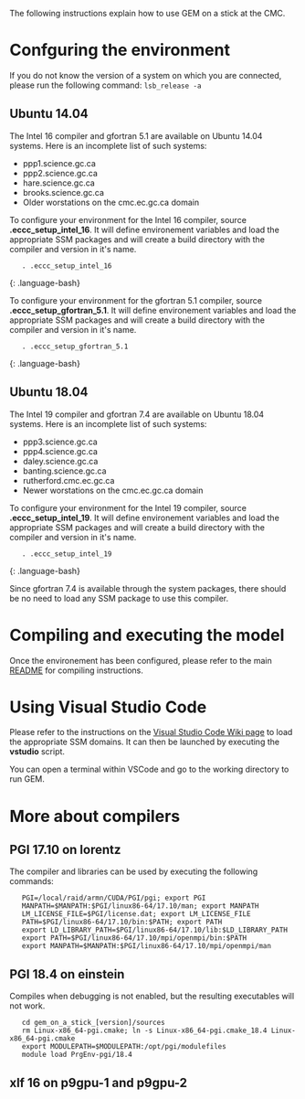 The following instructions explain how to use GEM on a stick at the CMC.

# Confguring the environment

If you do not know the version of a system on which you are connected,
please run the following command: `lsb_release -a`

## Ubuntu 14.04

The Intel 16 compiler and gfortran 5.1 are available on Ubuntu 14.04 systems.
Here is an incomplete list of such systems:

- ppp1.science.gc.ca
- ppp2.science.gc.ca
- hare.science.gc.ca
- brooks.science.gc.ca
- Older worstations on the cmc.ec.gc.ca domain

To configure your environment for the Intel 16 compiler, source
**.eccc_setup_intel_16**.  It will define environement variables and load the
appropriate SSM packages and will create a build directory with the compiler
and version in it's name.
```
   . .eccc_setup_intel_16
```
{: .language-bash}


To configure your environment for the gfortran 5.1 compiler, source
**.eccc_setup_gfortran_5.1**.  It will define environement variables and load the
appropriate SSM packages and will create a build directory with the compiler
and version in it's name.
```
   . .eccc_setup_gfortran_5.1
```
{: .language-bash}


## Ubuntu 18.04

The Intel 19 compiler and gfortran 7.4 are available on Ubuntu 18.04 systems.
Here is an incomplete list of such systems:

- ppp3.science.gc.ca
- ppp4.science.gc.ca
- daley.science.gc.ca
- banting.science.gc.ca
- rutherford.cmc.ec.gc.ca
- Newer worstations on the cmc.ec.gc.ca domain

To configure your environment for the Intel 19 compiler, source
**.eccc_setup_intel_19**.  It will define environement variables and load the
appropriate SSM packages and will create a build directory with the compiler
and version in it's name.
```
   . .eccc_setup_intel_19
```
{: .language-bash}

Since gfortran 7.4 is available through the system packages, there should be
no need to load any SSM package to use this compiler.



# Compiling and executing the model

Once the environement has been configured, please refer to the main
[README](README.md) for compiling instructions.


# Using Visual Studio Code

Please refer to the instructions on the
[Visual Studio Code Wiki page](https://wiki.cmc.ec.gc.ca/wiki/Visual_Studio_Code)
to load the appropriate SSM domains.  It can then be launched by executing the
**vstudio** script.

You can open a terminal within VSCode and go to the working directory to run GEM.



# More about compilers

## PGI 17.10 on lorentz

The compiler and libraries can be used by executing the following commands:
```
   PGI=/local/raid/armn/CUDA/PGI/pgi; export PGI
   MANPATH=$MANPATH:$PGI/linux86-64/17.10/man; export MANPATH
   LM_LICENSE_FILE=$PGI/license.dat; export LM_LICENSE_FILE
   PATH=$PGI/linux86-64/17.10/bin:$PATH; export PATH
   export LD_LIBRARY_PATH=$PGI/linux86-64/17.10/lib:$LD_LIBRARY_PATH
   export PATH=$PGI/linux86-64/17.10/mpi/openmpi/bin:$PATH
   export MANPATH=$MANPATH:$PGI/linux86-64/17.10/mpi/openmpi/man
```


## PGI 18.4 on einstein

Compiles when debugging is not enabled, but the resulting executables will not work.
```
   cd gem_on_a_stick_[version]/sources
   rm Linux-x86_64-pgi.cmake; ln -s Linux-x86_64-pgi.cmake_18.4 Linux-x86_64-pgi.cmake
   export MODULEPATH=$MODULEPATH:/opt/pgi/modulefiles
   module load PrgEnv-pgi/18.4
```

## xlf 16 on p9gpu-1 and p9gpu-2


